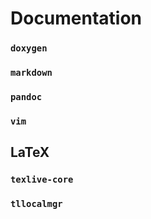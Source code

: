 # Documentation
### `doxygen`
### `markdown` 
### `pandoc`
### `vim`

## LaTeX
### `texlive-core`
### `tllocalmgr`
